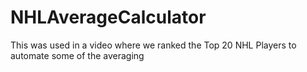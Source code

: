# NHLAverageCalculator
This was used in a video where we ranked the Top 20 NHL Players to automate some of the averaging
